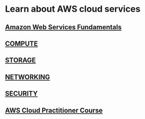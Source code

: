 # Learn about AWS cloud services


## [Amazon Web Services Fundamentals](https://github.com/camilonfs1/AWS-CLOUD-SERVICES/tree/main/AWS%20Fuoundation/Intro.md)

## [COMPUTE](https://github.com/camilonfs1/AWS-CLOUD-SERVICES/tree/main/COMPUTE/Intro.md)

## [STORAGE](https://github.com/camilonfs1/AWS-CLOUD-SERVICES/tree/main/STORAGE/Intro.md)

## [NETWORKING](https://github.com/camilonfs1/AWS-CLOUD-SERVICES/tree/main/NETWORKING/Intro.md)

## [SECURITY](https://github.com/camilonfs1/AWS-CLOUD-SERVICES/tree/main/SECURITY/Intro.md)

## [AWS Cloud Practitioner Course](https://www.youtube.com/watch?v=RRs8edPoZzU&list=PL9T-KKyKXNCmOnsFmS_aWCmvMvd3HCB7b&index=2&ab_channel=YoelvisMulen%7Bcode%7D) 